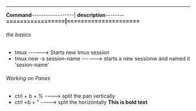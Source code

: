 ----------------------------------------
**Command**------------------| **description**--------   
**=================|=====================**

###### the basics  ##
- tmux ------> Starts new tmux session
- tmux new -s session-name ------> starts a new sessionw and named it 'sesion-name'



 ###### Working on Panes  ##
- ctrl + b + % ---->  split the pan vertically
- ctrl +b + "  ----> split the  horizontally
**This is bold text**
